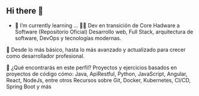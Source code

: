 ## Hi there 👋
- 🌱 I’m currently learning ...
👨‍💻 Dev en transición de Core Hadware a Software (Repositorio Oficial)
Desarrollo web, Full Stack, arquitectura de software, DevOps y tecnologías modernas.

🎯 Desde lo más básico, hasta lo más avanzado y actualizado para crecer como desarrollador profesional.

📁 ¿Qué encontrarás en este perfil?
Proyectos y ejercicios basados en proyectos de código cómo:
Java, ApiRestful, Python, JavaScript, Angular, React, NodeJs, entre otros
Recursos sobre Git, Docker, Kubernetes, CI/CD, Spring Boot y más

<!--
**vjceballosj/vjceballosj** is a ✨ _special_ ✨ repository because its `README.md` (this file) appears on your GitHub profile.

Here are some ideas to get you started:

- 🔭 I’m currently working on ...
- 🌱 I’m currently learning ...
- 👯 I’m looking to collaborate on ...
- 🤔 I’m looking for help with ...
- 💬 Ask me about ...
- 📫 How to reach me: ...
- 😄 Pronouns: ...
- ⚡ Fun fact: ...
-->
